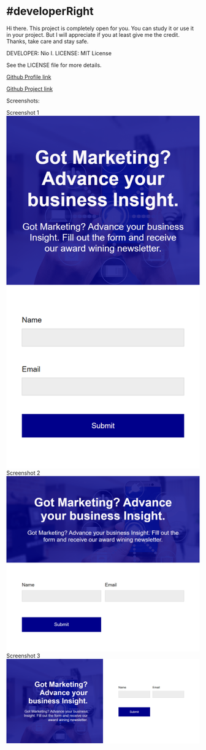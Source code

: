 # #developerRight

Hi there. This project is completely open for you. You can study it or use it in your project. But I will appreciate if you at least give me the credit. Thanks, take care and stay safe.

DEVELOPER: Nio I.
LICENSE: MIT License

See the LICENSE file for more details.

[Github Profile link](https://github.com/Autorun-AVS)

[Github Project link](https://github.com/Autorun-AVS/HTML-CSS-Simple-Landing-Page-Practice-AVS-20240705)

Screenshots:

Screenshot 1
![Project screenshot 1](screenshots/Simple-Landing-Page-Practice-AVS%20(1).png)
Screenshot 2
![Project screenshots 2](screenshots/Simple-Landing-Page-Practice-AVS%20(2).png)
Screenshot 3
![Project screenshots 3](screenshots/Simple-Landing-Page-Practice-AVS%20(3).png)